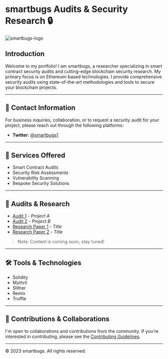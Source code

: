 # smartbugs Audits & Security Research 🔒

![smartbugs-logo](https://example.com/image.jpg)

## Introduction

Welcome to my portfolio! I am smartbugs, a researcher specializing in smart contract security audits and cutting-edge blockchain security research. My primary focus is on Ethereum-based technologies. I provide comprehensive security audits using state-of-the-art methodologies and tools to secure your blockchain projects.

---

## 📣 Contact Information

For business inquiries, collaboration, or to request a security audit for your project, please reach out through the following platforms:

- **Twitter**: [@smartbugs1](https://twitter.com/smartbugs1)

---

## 🔎 Services Offered

- Smart Contract Audits
- Security Risk Assessments
- Vulnerability Scanning
- Bespoke Security Solutions

---

## 📜 Audits & Research

- [Audit 1](link-to-audit1) - *Project A*
- [Audit 2](link-to-audit2) - *Project B*
- [Research Paper 1](link-to-paper1) - *Title*
- [Research Paper 2](link-to-paper2) - *Title*

> Note: Content is coming soon, stay tuned!

---

## 🛠 Tools & Technologies

- Solidity
- Mythril
- Slither
- Remix
- Truffle

---

## 🤝 Contributions & Collaborations

I'm open to collaborations and contributions from the community. If you're interested in contributing, please see the [Contributing Guidelines](CONTRIBUTING.md).

---

© 2023 smartbugs. All rights reserved.